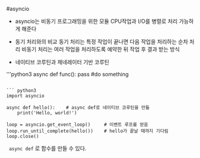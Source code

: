 #asyncio

* asyncio는 비동기 프로그래밍을 위한 모듈
    CPU작업과 I/O를 병렬로 처리 가능하게 해준다

* 동기 처리와의 비교
    동기 처리는 특정 작업이 끝나면 다음 작업을 처리하는 순차 처리
    비동기 처리는 여러 작업을 처리하도록 예약한 뒤 작업 후 결과 받는 방식

* 네이티브 코루틴과 제네레이터 기반 코루틴

'''python3
async def func():
    pass #do something
```

``` python3
import asyncio
 
async def hello():    # async def로 네이티브 코루틴을 만듦
    print('Hello, world!')
 
loop = asyncio.get_event_loop()     # 이벤트 루프를 얻음
loop.run_until_complete(hello())    # hello가 끝날 때까지 기다림
loop.close()   
```

` async def` 로 함수를 만들 수 있다.